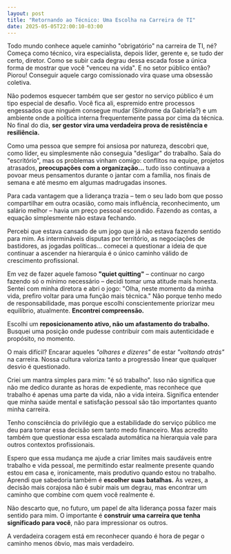 ```yaml
---
layout: post
title: "Retornando ao Técnico: Uma Escolha na Carreira de TI"
date: 2025-05-05T22:00:10-03:00
---
```


Todo mundo conhece aquele caminho "obrigatório" na carreira de TI, né? Começa como técnico, vira especialista, depois líder, gerente e, se tudo der certo, diretor. Como se subir cada degrau dessa escada fosse a única forma de mostrar que você "venceu na vida". E no setor público então? Piorou! Conseguir aquele cargo comissionado vira quase uma obsessão coletiva.

Não podemos esquecer também que ser gestor no serviço público é um tipo especial de desafio. Você fica ali, espremido entre processos engessados que ninguém consegue mudar (Síndrome da Gabriela?) e um ambiente onde a política interna frequentemente passa por cima da técnica. No final do dia, **ser gestor vira uma verdadeira prova de resistência e resiliência.**

Como uma pessoa que sempre foi ansiosa por natureza, descobri que, como líder, eu simplesmente não conseguia "desligar" do trabalho. Saía do "escritório", mas os problemas vinham comigo: conflitos na equipe, projetos atrasados, **preocupações com a organização…** tudo isso continuava a povoar meus pensamentos durante o jantar com a família, nos finais de semana e até mesmo em algumas madrugadas insones.

Para cada vantagem que a liderança trazia – tem o seu lado bom que posso compartilhar em outra ocasião, como mais influência, reconhecimento, um salário melhor – havia um preço pessoal escondido. Fazendo as contas, a equação simplesmente não estava fechando.

Percebi que estava cansado de um jogo que já não estava fazendo sentido para mim. As intermináveis disputas por território, as negociações de bastidores, as jogadas políticas… comecei a questionar a ideia de que continuar a ascender na hierarquia é o único caminho válido de crescimento profissional.

Em vez de fazer aquele famoso **"quiet quitting"** – continuar no cargo fazendo só o mínimo necessário – decidi tomar uma atitude mais honesta. Sentei com minha diretora e abri o jogo: "Olha, neste momento da minha vida, prefiro voltar para uma função mais técnica." Não porque tenho medo de responsabilidade, mas porque escolhi conscientemente priorizar meu equilíbrio, atualmente. **Encontrei compreensão.**

Escolhi um **reposicionamento ativo, não um afastamento do trabalho.** Busquei uma posição onde pudesse contribuir com mais autenticidade e propósito, no momento.

O mais difícil? Encarar aqueles *"olhares e dizeres"* de estar *"voltando atrás"* na carreira. Nossa cultura valoriza tanto a progressão linear que qualquer desvio é questionado.

Criei um mantra simples para mim: "é só trabalho". Isso não significa que não me dedico durante as horas de expediente, mas reconhece que trabalho é apenas uma parte da vida, não a vida inteira. Significa entender que minha saúde mental e satisfação pessoal são tão importantes quanto minha carreira.

Tenho consciência do privilégio que a estabilidade do serviço público me deu para tomar essa decisão sem tanto medo financeiro. Mas acredito também que questionar essa escalada automática na hierarquia vale para outros contextos profissionais.

Espero que essa mudança me ajude a criar limites mais saudáveis entre trabalho e vida pessoal, me permitindo estar realmente presente quando estou em casa e, ironicamente, mais produtivo quando estou no trabalho. Aprendi que sabedoria também é **escolher suas batalhas.** Às vezes, a decisão mais corajosa não é subir mais um degrau, mas encontrar um caminho que combine com quem você realmente é.

Não descarto que, no futuro, um papel de alta liderança possa fazer mais sentido para mim. O importante é **construir uma carreira que tenha significado para você**, não para impressionar os outros.

A verdadeira coragem está em reconhecer quando é hora de pegar o caminho menos óbvio, mas mais verdadeiro.